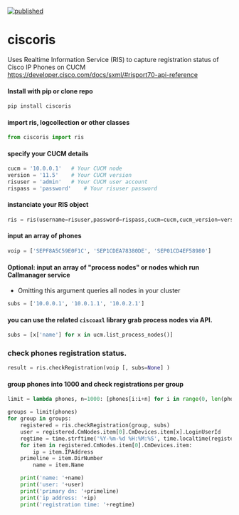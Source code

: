 [![published](https://static.production.devnetcloud.com/codeexchange/assets/images/devnet-published.svg)](https://developer.cisco.com/codeexchange/github/repo/levensailor/py-cisco-ris)

# ciscoris

Uses Realtime Information Service (RIS) to capture registration status of Cisco IP Phones on CUCM
https://developer.cisco.com/docs/sxml/#risport70-api-reference

#### Install with pip or clone repo

```bash
pip install ciscoris
```

#### import ris, logcollection or other classes
```py
from ciscoris import ris
```

#### specify your CUCM details
```py
cucm = '10.0.0.1' 	# Your CUCM node
version = '11.5'  	# Your CUCM version
risuser = 'admin'	# Your CUCM user account
rispass = 'password'	# Your risuser password
```

#### instanciate your RIS object
```py
ris = ris(username=risuser,password=rispass,cucm=cucm,cucm_version=version)
```
#### input an array of phones

```py
voip = ['SEPF8A5C59E0F1C', 'SEP1CDEA78380DE', 'SEP01CD4EF58980']
```

#### Optional: input an array of "process nodes" or nodes which run Callmanager service
- Omitting this argument queries all nodes in your cluster
```py
subs = ['10.0.0.1', '10.0.1.1', '10.0.2.1']
```

#### you can use the related `ciscoaxl` library grab process nodes via API.
```py
subs = [x['name'] for x in ucm.list_process_nodes()]
```

### check phones registration status.
```py
result = ris.checkRegistration(voip [, subs=None] )
```

#### group phones into 1000 and check registrations per group
```py
limit = lambda phones, n=1000: [phones[i:i+n] for i in range(0, len(phones), n)]

groups = limit(phones)
for group in groups:
    registered = ris.checkRegistration(group, subs)
    user = registered.CmNodes.item[0].CmDevices.item[x].LoginUserId
    regtime = time.strftime('%Y-%m-%d %H:%M:%S', time.localtime(registered.CmNodes.item[0].CmDevices.item[x].TimeStamp))
    for item in registered.CmNodes.item[0].CmDevices.item:
        ip = item.IPAddress
	primeline = item.DirNumber
    	name = item.Name

	print('name: '+name)
	print('user: '+user)
	print('primary dn: '+primeline)
	print('ip address: '+ip)
	print('registration time: '+regtime)
```
